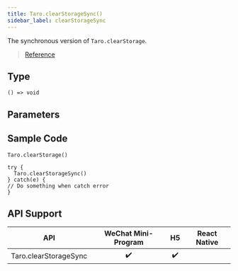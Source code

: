 ```yaml
---
title: Taro.clearStorageSync()
sidebar_label: clearStorageSync
---
```


The synchronous version of `Taro.clearStorage`.

> [Reference](https://developers.weixin.qq.com/miniprogram/en/dev/api/storage/wx.clearStorageSync.html)

## Type

```tsx
() => void
```

## Parameters

## Sample Code

```tsx
Taro.clearStorage()
```

```tsx
try {
  Taro.clearStorageSync()
} catch(e) {
// Do something when catch error
}
```

## API Support

| API | WeChat Mini-Program | H5 | React Native |
| :---: | :---: | :---: | :---: |
| Taro.clearStorageSync | ✔️ | ✔️ |  |
